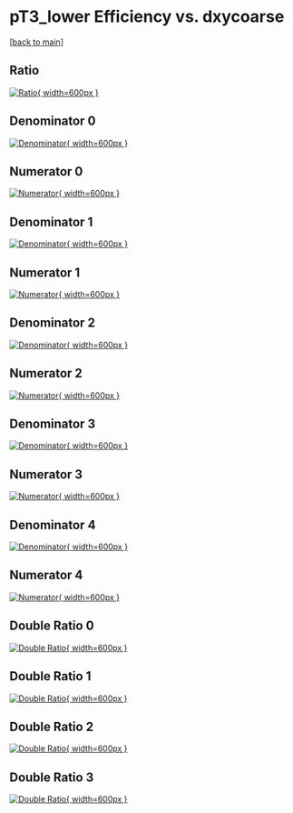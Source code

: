 # pT3_lower Efficiency vs. dxycoarse

[[back to main](./)]



## Ratio

[![Ratio](../mtv/var/pT3_lower_base_13_-1_eff_dxycoarse.png){ width=600px }](../mtv/var/pT3_lower_base_13_-1_eff_dxycoarse.pdf)

## Denominator 0

[![Denominator](../mtv/den/pT3_lower_base_13_-1_eff_dxycoarse_den0.png){ width=600px }](../mtv/den/pT3_lower_base_13_-1_eff_dxycoarse_den0.pdf)

## Numerator 0

[![Numerator](../mtv/num/pT3_lower_base_13_-1_eff_dxycoarse_num0.png){ width=600px }](../mtv/num/pT3_lower_base_13_-1_eff_dxycoarse_num0.pdf)

## Denominator 1

[![Denominator](../mtv/den/pT3_lower_base_13_-1_eff_dxycoarse_den1.png){ width=600px }](../mtv/den/pT3_lower_base_13_-1_eff_dxycoarse_den1.pdf)

## Numerator 1

[![Numerator](../mtv/num/pT3_lower_base_13_-1_eff_dxycoarse_num1.png){ width=600px }](../mtv/num/pT3_lower_base_13_-1_eff_dxycoarse_num1.pdf)

## Denominator 2

[![Denominator](../mtv/den/pT3_lower_base_13_-1_eff_dxycoarse_den2.png){ width=600px }](../mtv/den/pT3_lower_base_13_-1_eff_dxycoarse_den2.pdf)

## Numerator 2

[![Numerator](../mtv/num/pT3_lower_base_13_-1_eff_dxycoarse_num2.png){ width=600px }](../mtv/num/pT3_lower_base_13_-1_eff_dxycoarse_num2.pdf)

## Denominator 3

[![Denominator](../mtv/den/pT3_lower_base_13_-1_eff_dxycoarse_den3.png){ width=600px }](../mtv/den/pT3_lower_base_13_-1_eff_dxycoarse_den3.pdf)

## Numerator 3

[![Numerator](../mtv/num/pT3_lower_base_13_-1_eff_dxycoarse_num3.png){ width=600px }](../mtv/num/pT3_lower_base_13_-1_eff_dxycoarse_num3.pdf)

## Denominator 4

[![Denominator](../mtv/den/pT3_lower_base_13_-1_eff_dxycoarse_den4.png){ width=600px }](../mtv/den/pT3_lower_base_13_-1_eff_dxycoarse_den4.pdf)

## Numerator 4

[![Numerator](../mtv/num/pT3_lower_base_13_-1_eff_dxycoarse_num4.png){ width=600px }](../mtv/num/pT3_lower_base_13_-1_eff_dxycoarse_num4.pdf)

## Double Ratio 0

[![Double Ratio](../mtv/ratio/pT3_lower_base_13_-1_eff_dxycoarse_ratio0.png){ width=600px }](../mtv/ratio/pT3_lower_base_13_-1_eff_dxycoarse_ratio0.pdf)

## Double Ratio 1

[![Double Ratio](../mtv/ratio/pT3_lower_base_13_-1_eff_dxycoarse_ratio1.png){ width=600px }](../mtv/ratio/pT3_lower_base_13_-1_eff_dxycoarse_ratio1.pdf)

## Double Ratio 2

[![Double Ratio](../mtv/ratio/pT3_lower_base_13_-1_eff_dxycoarse_ratio2.png){ width=600px }](../mtv/ratio/pT3_lower_base_13_-1_eff_dxycoarse_ratio2.pdf)

## Double Ratio 3

[![Double Ratio](../mtv/ratio/pT3_lower_base_13_-1_eff_dxycoarse_ratio3.png){ width=600px }](../mtv/ratio/pT3_lower_base_13_-1_eff_dxycoarse_ratio3.pdf)

